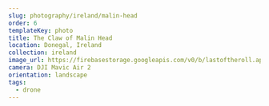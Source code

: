 ```yaml
---
slug: photography/ireland/malin-head
order: 6
templateKey: photo
title: The Claw of Malin Head
location: Donegal, Ireland
collection: ireland
image_url: https://firebasestorage.googleapis.com/v0/b/lastoftheroll.appspot.com/o/MalinHead.jpg?alt=media&token=0a9e4400-e833-4509-96db-5b90b1ad8dcb
camera: DJI Mavic Air 2
orientation: landscape
tags:
  - drone
---
```

